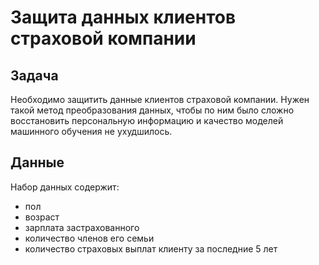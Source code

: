 # Защита данных клиентов страховой компании
## Задача
Необходимо защитить данные клиентов страховой компании. Нужен такой метод преобразования данных, чтобы по ним было сложно восстановить персональную информацию и качество моделей машинного обучения не ухудшилось. 
## Данные
Набор данных содержит: 
- пол
- возраст
- зарплата застрахованного
- количество членов его семьи
- количество страховых выплат клиенту за последние 5 лет
